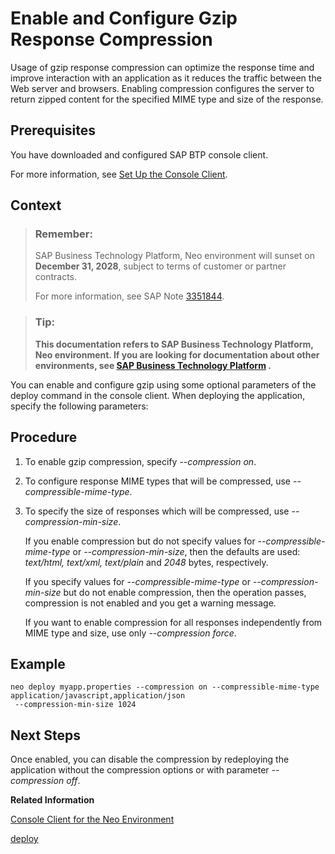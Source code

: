 <!-- loio390594a7ee9e4a51b5f5eb6af61d8bdc -->

# Enable and Configure Gzip Response Compression

Usage of gzip response compression can optimize the response time and improve interaction with an application as it reduces the traffic between the Web server and browsers. Enabling compression configures the server to return zipped content for the specified MIME type and size of the response.



## Prerequisites

You have downloaded and configured SAP BTP console client.

For more information, see [Set Up the Console Client](../30-development-neo/set-up-the-console-client-7613dee.md).



## Context

> ### Remember:  
> SAP Business Technology Platform, Neo environment will sunset on **December 31, 2028**, subject to terms of customer or partner contracts.
> 
> For more information, see SAP Note [3351844](https://me.sap.com/notes/3351844).

> ### Tip:  
> **This documentation refers to SAP Business Technology Platform, Neo environment. If you are looking for documentation about other environments, see [SAP Business Technology Platform](https://help.sap.com/docs/btp/sap-business-technology-platform/sap-business-technology-platform?version=Cloud) .**

You can enable and configure gzip using some optional parameters of the deploy command in the console client. When deploying the application, specify the following parameters:



## Procedure

1.  To enable gzip compression, specify *\--compression on*.

2.  To configure response MIME types that will be compressed, use *\--compressible-mime-type*.

3.  To specify the size of responses which will be compressed, use *\--compression-min-size*.

    If you enable compression but do not specify values for *\--compressible-mime-type* or *\--compression-min-size*, then the defaults are used: *text/html, text/xml, text/plain* and *2048* bytes, respectively.

    If you specify values for *\--compressible-mime-type* or *\--compression-min-size* but do not enable compression, then the operation passes, compression is not enabled and you get a warning message.

    If you want to enable compression for all responses independently from MIME type and size, use only *\--compression force*.




## Example

```
neo deploy myapp.properties --compression on --compressible-mime-type application/javascript,application/json
 --compression-min-size 1024
```



## Next Steps

Once enabled, you can disable the compression by redeploying the application without the compression options or with parameter *\--compression off*.

**Related Information**  


[Console Client for the Neo Environment](console-client-for-the-neo-environment-7613230.md)

[deploy](deploy-937db4f.md "Deploying an application publishes it to SAP BTP. Use the optional parameters to make some specific configurations of the deployed application.")

